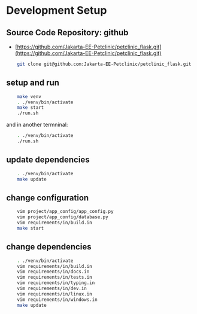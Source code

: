 # Development Setup

## Source Code Repository: github
* [https://github.com/Jakarta-EE-Petclinic/petclinic_flask.git](https://github.com/Jakarta-EE-Petclinic/petclinic_flask.git)

````bash
    git clone git@github.com:Jakarta-EE-Petclinic/petclinic_flask.git
````

## setup and run

````bash
    make venv
    . ./venv/bin/activate
    make start
    ./run.sh
````

and in another termninal:

````bash
    . ./venv/bin/activate
    ./run.sh
````

## update dependencies

````bash
    . ./venv/bin/activate
    make update
 ````

## change configuration

````bash
    vim project/app_config/app_config.py
    vim project/app_config/database.py
    vim requirements/in/build.in
    make start
````

## change dependencies

````bash
    . ./venv/bin/activate
    vim requirements/in/build.in
    vim requirements/in/docs.in
    vim requirements/in/tests.in
    vim requirements/in/typing.in
    vim requirements/in/dev.in
    vim requirements/in/linux.in
    vim requirements/in/windows.in
    make update
````
